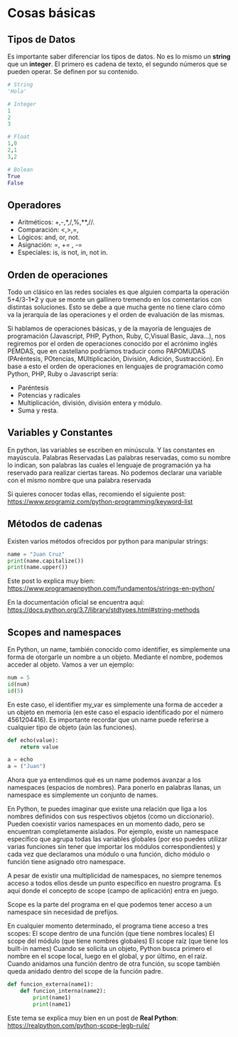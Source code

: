 # Cosas básicas
## Tipos de Datos 
Es importante saber diferenciar los tipos de datos. No es lo mismo un **string** que un **integer**. El primero es cadena de texto, el segundo números que se pueden operar. Se definen por su contenido.

```python
# String
'Hola'

# Integer
1
2
3

# Float
1,0
2,1
3,2

# Bolean
True
False
```

## Operadores ##
- Aritméticos: +,-,*,/,%,**,//.
- Comparación: <,>,=,
- Lógicos:  and, or, not.
- Asignación: =, += , -=
- Especiales: is, is not, in, not in.

## Orden de operaciones ##
Todo un clásico en las redes sociales es que alguien comparta la operación 5+4/3-1*2 y que se monte un gallinero tremendo en los comentarios con distintas soluciones. Esto se debe a que mucha gente no tiene claro cómo va la jerarquía de las operaciones y el orden de evaluación de las mismas.

Si hablamos de operaciones básicas, y de la mayoría de lenguajes de programación (Javascript, PHP, Python, Ruby, C,Visual Basic, Java…), nos regiremos por el orden de operaciones conocido por el acrónimo inglés PEMDAS, que en castellano podríamos traducir como PAPOMUDAS (PAréntesis, POtencias, MUltiplicación, División, Adición, Sustracción). En base a esto el orden de operaciones en lenguajes de programación como Python, PHP, Ruby o Javascript sería:

- Paréntesis
- Potencias y radicales
- Multiplicación, división, división entera y módulo.
- Suma y resta.

## Variables y Constantes ##

En python, las variables se escriben en minúscula. Y las constantes en mayúscula.
Palabras Reservadas
Las palabras reservadas, como su nombre lo indican, son palabras las cuales el lenguaje de programación ya ha reservado para realizar ciertas tareas. No podemos declarar una variable con el mismo nombre que una palabra reservada

Si quieres conocer todas ellas, recomiendo el siguiente post: https://www.programiz.com/python-programming/keyword-list

## Métodos de cadenas ##

Existen varios métodos ofrecidos por python para manipular strings:
```python
name = "Juan Cruz"
print(name.capitalize())
print(name.upper())
```
Este post lo explica muy bien:
https://www.programaenpython.com/fundamentos/strings-en-python/

En la documentación oficial se encuentra aquí: https://docs.python.org/3.7/library/stdtypes.html#string-methods

## Scopes and namespaces ##

En Python, un name, también conocido como identifier, es simplemente una forma de otorgarle un nombre a un objeto. Mediante el nombre, podemos acceder al objeto. Vamos a ver un ejemplo:

```python
num = 5
id(num)
id(5)
```

En este caso, el identifier my_var es simplemente una forma de acceder a un objeto en memoria (en este caso el espacio identificado por el número 4561204416). Es importante recordar que un name puede referirse a cualquier tipo de objeto (aún las funciones).

```python
def echo(value):
    return value

a = echo
a = ("Juan")
```

Ahora que ya entendimos qué es un name podemos avanzar a los namespaces (espacios de nombres). Para ponerlo en palabras llanas, un namespace es simplemente un conjunto de names.

En Python, te puedes imaginar que existe una relación que liga a los nombres definidos con sus respectivos objetos (como un diccionario). Pueden coexistir varios namespaces en un momento dado, pero se encuentran completamente aislados. Por ejemplo, existe un namespace específico que agrupa todas las variables globales (por eso puedes utilizar varias funciones sin tener que importar los módulos correspondientes) y cada vez que declaramos una módulo o una función, dicho módulo o función tiene asignado otro namespace.

A pesar de existir una multiplicidad de namespaces, no siempre tenemos acceso a todos ellos desde un punto específico en nuestro programa. Es aquí donde el concepto de scope (campo de aplicación) entra en juego.

Scope es la parte del programa en el que podemos tener acceso a un namespace sin necesidad de prefijos.

En cualquier momento determinado, el programa tiene acceso a tres scopes:
El scope dentro de una función (que tiene nombres locales)
El scope del módulo (que tiene nombres globales)
El scope raíz (que tiene los built-in names)
Cuando se solicita un objeto, Python busca primero el nombre en el scope local, luego en el global, y por último, en el raíz. Cuando anidamos una función dentro de otra función, su scope también queda anidado dentro del scope de la función padre.

```python
def funcion_externa(name1):
    def funcion_interna(name2):
        print(name1)
        print(name1)
```

Este tema se explica muy bien en un post de **Real Python**: https://realpython.com/python-scope-legb-rule/